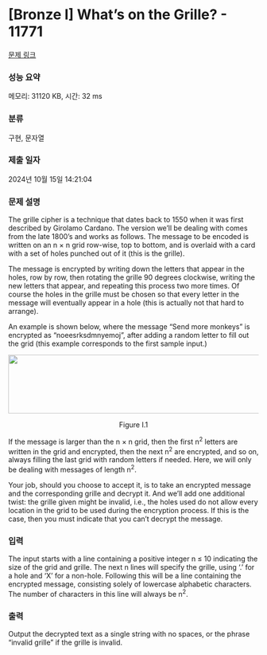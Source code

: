 # [Bronze I] What’s on the Grille? - 11771 

[문제 링크](https://www.acmicpc.net/problem/11771) 

### 성능 요약

메모리: 31120 KB, 시간: 32 ms

### 분류

구현, 문자열

### 제출 일자

2024년 10월 15일 14:21:04

### 문제 설명

<p>The grille cipher is a technique that dates back to 1550 when it was first described by Girolamo Cardano. The version we’ll be dealing with comes from the late 1800’s and works as follows. The message to be encoded is written on an n × n grid row-wise, top to bottom, and is overlaid with a card with a set of holes punched out of it (this is the grille).</p>

<p>The message is encrypted by writing down the letters that appear in the holes, row by row, then rotating the grille 90 degrees clockwise, writing the new letters that appear, and repeating this process two more times. Of course the holes in the grille must be chosen so that every letter in the message will eventually appear in a hole (this is actually not that hard to arrange).</p>

<p>An example is shown below, where the message “Send more monkeys” is encrypted as “noeesrksdmnyemoj”, after adding a random letter to fill out the grid (this example corresponds to the first sample input.)</p>

<p style="text-align: center;"><img alt="" src="https://onlinejudgeimages.s3-ap-northeast-1.amazonaws.com/problem/11771/1.png" style="height:118px; width:516px"></p>

<p style="text-align: center;">Figure I.1</p>

<p>If the message is larger than the n × n grid, then the first n<sup>2</sup> letters are written in the grid and encrypted, then the next n<sup>2</sup> are encrypted, and so on, always filling the last grid with random letters if needed. Here, we will only be dealing with messages of length n<sup>2</sup>.</p>

<p>Your job, should you choose to accept it, is to take an encrypted message and the corresponding grille and decrypt it. And we’ll add one additional twist: the grille given might be invalid, i.e., the holes used do not allow every location in the grid to be used during the encryption process. If this is the case, then you must indicate that you can’t decrypt the message.</p>

### 입력 

 <p>The input starts with a line containing a positive integer n ≤ 10 indicating the size of the grid and grille. The next n lines will specify the grille, using ‘.’ for a hole and ‘X’ for a non-hole. Following this will be a line containing the encrypted message, consisting solely of lowercase alphabetic characters. The number of characters in this line will always be n<sup>2</sup>.</p>

### 출력 

 <p>Output the decrypted text as a single string with no spaces, or the phrase “invalid grille” if the grille is invalid.</p>

